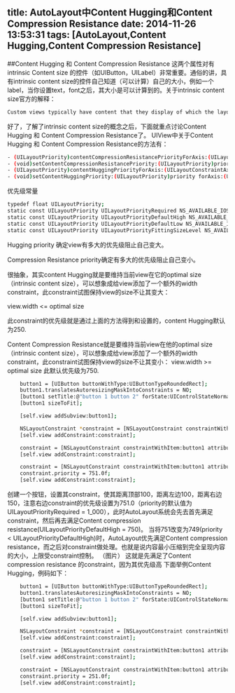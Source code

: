 title: AutoLayout中Content Hugging和Content Compression Resistance
date: 2014-11-26 13:53:31
tags: [AutoLayout,Content Hugging,Content Compression Resistance]
---
##Content Hugging 和 Content Compression Resistance
这两个属性对有intrinsic Content size 的控件（如UIButton，UILabel）非常重要。通俗的讲，具有intrinsic content size的控件自己知道（可以计算）自己的大小，例如一个label，当你设置text，font之后，其大小是可以计算到的。关于intrinsic content size官方的解释：
``` bash
Custom views typically have content that they display of which the layout system is unaware. Overriding this method allows a custom view to communicate to the layout system what size it would like to be based on its content. This intrinsic size must be independent of the content frame, because there’s no way to dynamically communicate a changed width to the layout system based on a changed height, for example.
```
好了，了解了intrinsic content size的概念之后，下面就重点讨论Content Hugging 和 Content Compression Resistance了。
UIView中关于Content Hugging 和 Content Compression Resistance的方法有：
``` bash
- (UILayoutPriority)contentCompressionResistancePriorityForAxis:(UILayoutConstraintAxis)axis
- (void)setContentCompressionResistancePriority:(UILayoutPriority)priority forAxis:(UILayoutConstraintAxis)axis
- (UILayoutPriority)contentHuggingPriorityForAxis:(UILayoutConstraintAxis)axis
- (void)setContentHuggingPriority:(UILayoutPriority)priority forAxis:(UILayoutConstraintAxis)axis
```
优先级常量
``` bash
typedef float UILayoutPriority;
static const UILayoutPriority UILayoutPriorityRequired NS_AVAILABLE_IOS(6_0) = 1000; // A required constraint.  Do not exceed this.
static const UILayoutPriority UILayoutPriorityDefaultHigh NS_AVAILABLE_IOS(6_0) = 750; // This is the priority level with which a button resists compressing its content.
static const UILayoutPriority UILayoutPriorityDefaultLow NS_AVAILABLE_IOS(6_0) = 250; // This is the priority level at which a button hugs its contents horizontally.
static const UILayoutPriority UILayoutPriorityFittingSizeLevel NS_AVAILABLE_IOS(6_0) = 50; // When you send -[UIView systemLayoutSizeFittingSize:], the size fitting most closely to the target size (the argument) is computed.  UILayoutPriorityFittingSizeLevel is the priority level with which the view wants to conform to the target size in that computation.  It's quite low.  It is generally not appropriate to make a constraint at exactly this priority.  You want to be higher or lower.
```
Hugging priority 确定view有多大的优先级阻止自己变大。

Compression Resistance priority确定有多大的优先级阻止自己变小。

很抽象，其实content Hugging就是要维持当前view在它的optimal size（intrinsic content size），可以想象成给view添加了一个额外的width constraint，此constraint试图保持view的size不让其变大：

view.width <= optimal size

此constraint的优先级就是通过上面的方法得到和设置的，content Hugging默认为250.

Content Compression Resistance就是要维持当前view在他的optimal size（intrinsic content size），可以想象成给view添加了一个额外的width constraint，此constraint试图保持view的size不让其变小：
view.width >= optimal size
此默认优先级为750.
``` bash
    button1 = [UIButton buttonWithType:UIButtonTypeRoundedRect];  
    button1.translatesAutoresizingMaskIntoConstraints = NO;  
    [button1 setTitle:@"button 1 button 2" forState:UIControlStateNormal];  
    [button1 sizeToFit];  

    [self.view addSubview:button1];  

    NSLayoutConstraint *constraint = [NSLayoutConstraint constraintWithItem:button1 attribute:NSLayoutAttributeLeading relatedBy:NSLayoutRelationEqual toItem:self.view attribute:NSLayoutAttributeLeading multiplier:1.0f constant:100.0f];  
    [self.view addConstraint:constraint];  

    constraint = [NSLayoutConstraint constraintWithItem:button1 attribute:NSLayoutAttributeTop relatedBy:NSLayoutRelationEqual toItem:self.view attribute:NSLayoutAttributeTop multiplier:1.0f constant:100.0f];  
    [self.view addConstraint:constraint];  

    constraint = [NSLayoutConstraint constraintWithItem:button1 attribute:NSLayoutAttributeTrailing relatedBy:NSLayoutRelationEqual toItem:self.view attribute:NSLayoutAttributeTrailing multiplier:1.0f constant:-150.0f];  
    constraint.priority = 751.0f;  
    [self.view addConstraint:constraint];  
```
创建一个按钮，设置其constraint，使其距离顶部100，距离左边100，距离右边150，注意右边constraint的优先级设置为751.0（priority的默认值为UILayoutPriorityRequired = 1_000），此时AutoLayout系统会先去首先满足constraint，然后再去满足Content compression resistance(UILayoutPriorityDefaultHigh = 750)。
当将751改变为749(priority < UILayoutPriorityDefaultHigh)时，AutoLayout优先满足Content compression resistance，而之后对constraint做处理。也就是说内容最小压缩到完全呈现内容的大小，上限受constraint控制。
（图片）
这就是先满足了Content compression resistance 的constraint，因为其优先级高
下面举例Content Hugging，例码如下：
``` bash
    button1 = [UIButton buttonWithType:UIButtonTypeRoundedRect];  
    button1.translatesAutoresizingMaskIntoConstraints = NO;  
    [button1 setTitle:@"button 1 button 2" forState:UIControlStateNormal];  
    [button1 sizeToFit];  

    [self.view addSubview:button1];  

    NSLayoutConstraint *constraint = [NSLayoutConstraint constraintWithItem:button1 attribute:NSLayoutAttributeLeading relatedBy:NSLayoutRelationEqual toItem:self.view attribute:NSLayoutAttributeLeading multiplier:1.0f constant:100.0f];  
    [self.view addConstraint:constraint];  

    constraint = [NSLayoutConstraint constraintWithItem:button1 attribute:NSLayoutAttributeTop relatedBy:NSLayoutRelationEqual toItem:self.view attribute:NSLayoutAttributeTop multiplier:1.0f constant:100.0f];  
    [self.view addConstraint:constraint];  

    constraint = [NSLayoutConstraint constraintWithItem:button1 attribute:NSLayoutAttributeTrailing relatedBy:NSLayoutRelationEqual toItem:self.view attribute:NSLayoutAttributeTrailing multiplier:1.0f constant:-10.0f];  
    constraint.priority = 251.0f;  
    [self.view addConstraint:constraint];  
```
